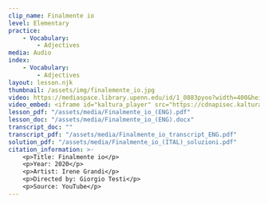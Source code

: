 ```yaml
---
clip_name: Finalmente io 
level: Elementary
practice: 
    - Vocabulary: 
        - Adjectives
media: Audio
index: 
    - Vocabulary: 
        - Adjectives
layout: lesson.njk
thumbnail: /assets/img/finalemente_io.jpg
video: https://mediaspace.library.upenn.edu/id/1_0883pyoo?width=400&height=285&playerId=52628472
video_embed: <iframe id="kaltura_player" src="https://cdnapisec.kaltura.com/p/1147242/sp/114724200/embedIframeJs/uiconf_id/9757771/partner_id/1147242?iframeembed=true&playerId=kaltura_player&entry_id=1_0883pyoo&flashvars[streamerType]=auto&amp;flashvars[localizationCode]=en&amp;flashvars[sideBarContainer.plugin]=true&amp;flashvars[sideBarContainer.position]=left&amp;flashvars[sideBarContainer.clickToClose]=true&amp;flashvars[chapters.plugin]=true&amp;flashvars[chapters.layout]=vertical&amp;flashvars[chapters.thumbnailRotator]=false&amp;flashvars[streamSelector.plugin]=true&amp;flashvars[EmbedPlayer.SpinnerTarget]=videoHolder&amp;flashvars[dualScreen.plugin]=true&amp;flashvars[Kaltura.addCrossoriginToIframe]=true&amp;&wid=1_puepey49" width="400" height="285" allowfullscreen webkitallowfullscreen mozAllowFullScreen allow="autoplay *; fullscreen *; encrypted-media *" sandbox="allow-downloads allow-forms allow-same-origin allow-scripts allow-top-navigation allow-pointer-lock allow-popups allow-modals allow-orientation-lock allow-popups-to-escape-sandbox allow-presentation allow-top-navigation-by-user-activation" frameborder="0" title="Finalemente_io"></iframe>
lesson_pdf: "/assets/media/Finalmente_io_(ENG).pdf"
lesson_doc: "/assets/media/Finalmente_io_(ENG).docx"
transcript_doc: ""
transcript_pdf: "/assets/media/Finalmente_io_transcript_ENG.pdf"
solution_pdf: "/assets/media/Finalmente_io_(ITAL)_soluzioni.pdf"
citation_information: >- 
    <p>Title: Finalmente io</p>
    <p>Year: 2020</p>
    <p>Artist: Irene Grandi</p>
    <p>Directed by: Giorgio Testi</p>
    <p>Source: YouTube</p>
---
```

